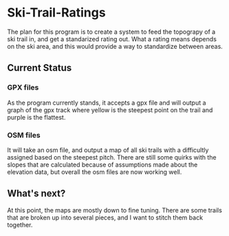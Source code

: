 # Ski-Trail-Ratings

The plan for this program is to create a system to feed the topograpy of a ski trail in, and get a standarized rating out. What a rating means depends on the ski area, and this would provide a way to standardize between areas.

## Current Status

### GPX files

As the program currently stands, it accepts a gpx file and will output a graph of the gpx track where yellow is the steepest point on the trail and purple is the flattest. 

### OSM files

It will take an osm file, and output a map of all ski trails with a difficultly assigned based on the steepest pitch. There are still some quirks with the slopes that are calculated because of assumptions made about the elevation data, but overall the osm files are now working well.

## What's next?

At this point, the maps are mostly down to fine tuning. There are some trails that are broken up into several pieces, and I want to stitch them back together.